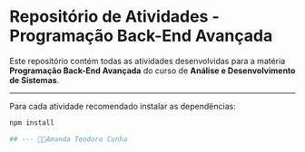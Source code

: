# Repositório de Atividades - Programação Back-End Avançada

Este repositório contém todas as atividades desenvolvidas para a matéria **Programação Back-End Avançada** do curso de **Análise e Desenvolvimento de Sistemas**.

---

Para cada atividade recomendado instalar as dependências:

```bash
npm install

## --- 👩‍💻Amanda Teodoro Cunha
